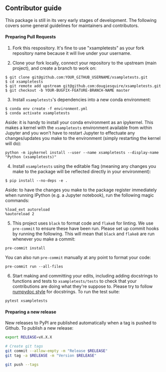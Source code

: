 ## Contributor guide

This package is still in its very early stages of development. The following covers some general guidelines for maintainers and contributors.

#### Preparing Pull Requests
1. Fork this respository. It's fine to use "xsampletests" as your fork repository name because it will live under your username.

2. Clone your fork locally, connect your repository to the upstream (main project), and create a branch to work on:

```
$ git clone git@github.com:YOUR_GITHUB_USERNAME/xsampletests.git
$ cd xsampletests
$ git remote add upstream git@github.com:dougiesquire/xsampletests.git
$ git checkout -b YOUR-BUGFIX-FEATURE-BRANCH-NAME master
```

3. Install `xsampletests`'s dependencies into a new conda environment:

```
$ conda env create -f environment.yml
$ conda activate xsampletests
```

Aside: it is handy to install your conda environment as an ipykernel. This makes a kernel with the `xsampletests` environment available from within Jupyter and you won't have to restart Jupyter to effectuate any changes/updates you make to the environment (simply restarting the kernel will do):

```
python -m ipykernel install --user --name xsampletests --display-name "Python (xsampletests)"
```

4. Install `xsampletests` using the editable flag (meaning any changes you make to the package will be reflected directly in your environment):

```
$ pip install --no-deps -e .
```

Aside: to have the changes you make to the package register immediately when running IPython (e.g. a Jupyter notebook), run the following magic commands:

```
%load_ext autoreload
%autoreload 2 
```

5. This project uses `black` to format code and `flake8` for linting. We use `pre-commit` to ensure these have been run. Please set up commit hooks by running the following. This will mean that `black` and `flake8` are run whenever you make a commit:

```
pre-commit install
```

You can also run `pre-commit` manually at any point to format your code:

```
pre-commit run --all-files
 ```

6. Start making and committing your edits, including adding docstrings to functions and tests to `xsampletests/tests` to check that your contributions are doing what they're suppose to. Please try to follow [numpydoc style](https://numpydoc.readthedocs.io/en/latest/format.html) for docstrings. To run the test suite:

```
pytest xsampletests
```

#### Preparing a new release

New releases to PyPI are published automatically when a tag is pushed to Github. To publish a new release:

```bash
export RELEASE=vX.X.X

# Create git tags
git commit --allow-empty -m "Release $RELEASE"
git tag -a $RELEASE -m "Version $RELEASE"

git push --tags
```
